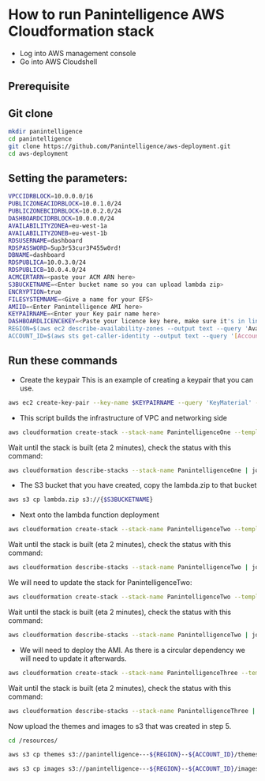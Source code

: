 # How to run Panintelligence AWS Cloudformation stack

- Log into AWS management console
- Go into AWS Cloudshell


## Prerequisite 

## Git clone
```BASH
mkdir panintelligence
cd panintelligence
git clone https://github.com/Panintelligence/aws-deployment.git
cd aws-deployment
```


## Setting the parameters:

```BASH
VPCCIDRBLOCK=10.0.0.0/16
PUBLICZONEACIDRBLOCK=10.0.1.0/24
PUBLICZONEBCIDRBLOCK=10.0.2.0/24
DASHBOARDCIDRBLOCK=10.0.0.0/24
AVAILABILITYZONEA=eu-west-1a
AVAILABILITYZONEB=eu-west-1b
RDSUSERNAME=dashboard
RDSPASSWORD=5up3r53cur3P455w0rd!
DBNAME=dashboard
RDSPUBLICA=10.0.3.0/24
RDSPUBLICB=10.0.4.0/24
ACMCERTARN=<paste your ACM ARN here>
S3BUCKETNAME=<Enter bucket name so you can upload lambda zip>
ENCRYPTION=true
FILESYSTEMNAME=<Give a name for your EFS>
AMIID=<Enter Panintelligence AMI here>
KEYPAIRNAME=<Enter your Key pair name here>
DASHBOARDLICENCEKEY=<Paste your licence key here, make sure it's in line>
REGION=$(aws ec2 describe-availability-zones --output text --query 'AvailabilityZones[0].[RegionName]')
ACCOUNT_ID=$(aws sts get-caller-identity --output text --query '[Account]')
```
## Run these commands 

- Create the keypair
This is an example of creating a keypair that you can use. 
```BASH
aws ec2 create-key-pair --key-name $KEYPAIRNAME --query 'KeyMaterial' --output text > $KEYPAIRNAME.pem
```

-  This script builds the infrastructure of VPC and networking side
``` BASH
aws cloudformation create-stack --stack-name PanintelligenceOne --template-body file://infrastructure_setup_one.yaml --parameters ParameterKey=VPCCidrBlock,ParameterValue=$VPCCIDRBLOCK ParameterKey=PublicZoneACidrBlock,ParameterValue=$PUBLICZONEACIDRBLOCK ParameterKey=PublicZoneBCidrBlock,ParameterValue=$PUBLICZONEBCIDRBLOCK ParameterKey=DashboardCidrBlock,ParameterValue=$DASHBOARDCIDRBLOCK ParameterKey=AvailabilityZoneA,ParameterValue=$AVAILABILITYZONEA ParameterKey=AvailabilityZoneB,ParameterValue=$AVAILABILITYZONEB ParameterKey=RDSUsername,ParameterValue=$RDSUSERNAME ParameterKey=RDSPassword,ParameterValue=$RDSPASSWORD ParameterKey=DBName,ParameterValue=$DBNAME ParameterKey=RDSPublicA,ParameterValue=$RDSPUBLICA ParameterKey=RDSPublicB,ParameterValue=$RDSPUBLICB ParameterKey=ACMCertArn,ParameterValue=$ACMCERTARN ParameterKey=S3BucketName,ParameterValue=$S3BUCKETNAME --capabilities CAPABILITY_NAMED_IAM
```

Wait until the stack is built (eta 2 minutes), check the status with this command:
```BASH
aws cloudformation describe-stacks --stack-name PanintelligenceOne | jq '.Stacks[0].StackStatus'
```

-  The S3 bucket that you have created, copy the lambda.zip to that bucket

```BASH
aws s3 cp lambda.zip s3://{$S3BUCKETNAME}
```

-  Next onto the lambda function deployment

```BASH
aws cloudformation create-stack --stack-name PanintelligenceTwo --template-body file://infrastructure_setup_two.yml --parameters ParameterKey=Encryption,ParameterValue=$ENCRYPTION ParameterKey=FileSystemName,ParameterValue=$FILESYSTEMNAME --capabilities CAPABILITY_NAMED_IAM
```
Wait until the stack is built (eta 2 minutes), check the status with this command:
```BASH
aws cloudformation describe-stacks --stack-name PanintelligenceTwo | jq '.Stacks[0].StackStatus'
```
We will need to update the stack for PanintelligenceTwo:

```BASH
aws cloudformation create-stack --stack-name PanintelligenceTwo --template-body file://infrastructure_setup_two_updated.yml --parameters ParameterKey=Encryption,ParameterValue=$ENCRYPTION ParameterKey=FileSystemName,ParameterValue=$FILESYSTEMNAME --capabilities CAPABILITY_NAMED_IAM
```
Wait until the stack is built (eta 2 minutes), check the status with this command:
```BASH
aws cloudformation describe-stacks --stack-name PanintelligenceTwo | jq '.Stacks[0].StackStatus'
```

-  We will need to deploy the AMI. As there is a circular dependency we will need to update it afterwards. 
```BASH
aws cloudformation create-stack --stack-name PanintelligenceThree --template-body file://infrastructure_setup_three.yml --parameters ParameterKey=AMIID,ParameterValue=$AMIID ParameterKey=KeyPairName,ParameterValue=$KEYPAIRNAME ParameterKey=DashboardLicenceKey,ParameterValue=$DASHBOARDLICENCEKEY --capabilities CAPABILITY_NAMED_IAM
```
Wait until the stack is built (eta 2 minutes), check the status with this command:
```BASH
aws cloudformation describe-stacks --stack-name PanintelligenceThree | jq '.Stacks[0].StackStatus'
```

 Now upload the themes and images to s3 that was created in step 5.

```BASH
cd /resources/
```
```BASH
aws s3 cp themes s3://panintelligence---${REGION}--${ACCOUNT_ID}/themes --recursive
```
```BASH
aws s3 cp images s3://panintelligence---${REGION}--${ACCOUNT_ID}/images --recursive
```






